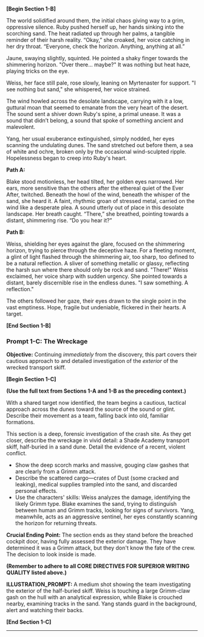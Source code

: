 **[Begin Section 1-B]**

The world solidified around them, the initial chaos giving way to a grim, oppressive silence.  Ruby pushed herself up, her hands sinking into the scorching sand.  The heat radiated up through her palms, a tangible reminder of their harsh reality.  “Okay,” she croaked, her voice catching in her dry throat. “Everyone, check the horizon. Anything, anything at all.”

Jaune, swaying slightly, squinted.  He pointed a shaky finger towards the shimmering horizon. "Over there... maybe?"  It was nothing but heat haze, playing tricks on the eye.

Weiss, her face still pale, rose slowly, leaning on Myrtenaster for support. "I see nothing but sand," she whispered, her voice strained.

The wind howled across the desolate landscape, carrying with it a low, guttural moan that seemed to emanate from the very heart of the desert.  The sound sent a shiver down Ruby's spine, a primal unease.  It was a sound that didn’t belong, a sound that spoke of something ancient and malevolent.

Yang, her usual exuberance extinguished, simply nodded, her eyes scanning the undulating dunes.  The sand stretched out before them, a sea of white and ochre, broken only by the occasional wind-sculpted ripple.  Hopelessness began to creep into Ruby's heart.

**Path A:**

Blake stood motionless, her head tilted, her golden eyes narrowed.  Her ears, more sensitive than the others after the ethereal quiet of the Ever After, twitched.  Beneath the howl of the wind, beneath the whisper of the sand, she heard it. A faint, rhythmic groan of stressed metal, carried on the wind like a desperate plea. A sound utterly out of place in this desolate landscape.  Her breath caught.  “There,” she breathed, pointing towards a distant, shimmering rise. “Do you hear it?”

**Path B:**

Weiss, shielding her eyes against the glare, focused on the shimmering horizon, trying to pierce through the deceptive haze.  For a fleeting moment, a glint of light flashed through the shimmering air, too sharp, too defined to be a natural reflection.  A sliver of something metallic or glassy, reflecting the harsh sun where there should only be rock and sand. "There!" Weiss exclaimed, her voice sharp with sudden urgency.  She pointed towards a distant, barely discernible rise in the endless dunes.  "I saw something.  A reflection."

The others followed her gaze, their eyes drawn to the single point in the vast emptiness.  Hope, fragile but undeniable, flickered in their hearts.  A target.

**[End Section 1-B]**


### **Prompt 1-C: The Wreckage**

**Objective:** Continuing *immediately* from the discovery, this part covers their cautious approach to and detailed investigation of the *exterior* of the wrecked transport skiff.

**[Begin Section 1-C]**

**(Use the full text from Sections 1-A and 1-B as the preceding context.)**

With a shared target now identified, the team begins a cautious, tactical approach across the dunes toward the source of the sound or glint. Describe their movement as a team, falling back into old, familiar formations.

This section is a deep, forensic investigation of the crash site. As they get closer, describe the wreckage in vivid detail: a Shade Academy transport skiff, half-buried in a sand dune. Detail the evidence of a recent, violent conflict.

* Show the deep scorch marks and massive, gouging claw gashes that are clearly from a Grimm attack.
* Describe the scattered cargo—crates of Dust (some cracked and leaking), medical supplies trampled into the sand, and discarded personal effects.
* Use the characters' skills: Weiss analyzes the damage, identifying the likely Grimm type. Blake examines the sand, trying to distinguish between human and Grimm tracks, looking for signs of survivors. Yang, meanwhile, acts as an aggressive sentinel, her eyes constantly scanning the horizon for returning threats.

**Crucial Ending Point:** The section ends as they stand before the breached cockpit door, having fully assessed the exterior damage. They have determined it was a Grimm attack, but they don't know the fate of the crew. The decision to look inside is made.

**(Remember to adhere to all CORE DIRECTIVES FOR SUPERIOR WRITING QUALITY listed above.)**

**ILLUSTRATION_PROMPT:** A medium shot showing the team investigating the exterior of the half-buried skiff. Weiss is touching a large Grimm-claw gash on the hull with an analytical expression, while Blake is crouched nearby, examining tracks in the sand. Yang stands guard in the background, alert and watching their backs.

**[End Section 1-C]**

---